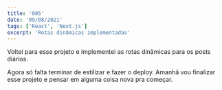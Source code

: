 ```yaml
---
title: '005'
date: '09/08/2021'
tags: ['React', 'Next.js']
excerpt: 'Rotas dinâmicas implementadas'
---
```

Voltei para esse projeto e implementei as rotas dinâmicas para os posts diários.

Agora só falta terminar de estilizar e fazer o deploy. Amanhã vou finalizar esse projeto e pensar em alguma coisa nova pra começar.
